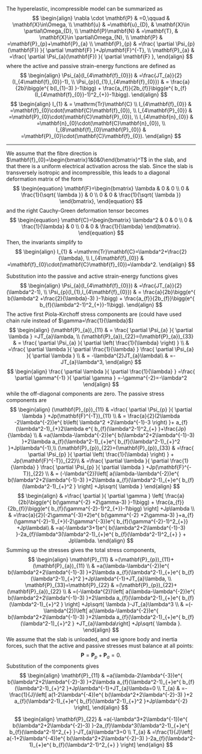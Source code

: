 The hyperelastic, incompressible model can be summarized as
$$
\begin{align}
\nabla \cdot \mathbf{P} & =0,\qquad & \mathbf{X}\in\Omega, \\
\mathbf{u} & =\mathbf{u}_{D}, & \mathbf{X}\in \partial\Omega_{D}, \\
\mathbf{P}\mathbf{N} & =\mathbf{T}, & \mathbf{X}\in \partial\Omega_{N}, \\
\mathbf{P} & =\mathbf{P}_{p}+\mathbf{P}_{a} \\
\mathbf{P}_{p} & =\frac{ \partial \Psi_{p}(\mathbf{F}) }{ \partial \mathbf{F} }+Jp\mathbf{F}^{-T}, \\
\mathbf{P}_{a} & =\frac{ \partial \Psi_{a}(\mathbf{F}) }{ \partial \mathbf{F} },
\end{align}
$$
where the active and passive strain-energy functions are defined as
$$
\begin{align}
\Psi_{a}(I_{4\mathbf{f}_{0}}) & =\frac{JT_{a}}{2} (I_{4\mathbf{f}_{0}}-1), \\
\Psi_{p}(I_{1},I_{4\mathbf{f}_{0}}) & = \frac{a}{2b}\bigg(e^{ b(I_{1}-3) }-1\bigg)  + \frac{a_{f}}{2b_{f}}\bigg(e^{ b_{f}(I_{4\mathbf{f}_{0}}-1)^2_{+}}-1\bigg).
\end{align}
$$
$$
\begin{align}
I_{1} & =  \mathrm{Tr}\mathbf{C} \\
I_{4\mathbf{f}_{0}} & =\mathbf{f}_{0}\cdot(\mathbf{C}\mathbf{f}_{0}), \\
I_{4\mathbf{P}_{0}} & =\mathbf{P}_{0}\cdot(\mathbf{C}\mathbf{P}_{0}), \\
I_{4\mathbf{n}_{0}} & =\mathbf{n}_{0}\cdot(\mathbf{C}\mathbf{n}_{0}), \\ 
I_{8\mathbf{f}_{0}\mathbf{P}_{0}} & =\mathbf{P}_{0}\cdot(\mathbf{C}\mathbf{f}_{0}).
\end{align}
$$

---
We assume that the fibre direction is $\mathbf{f}_{0}=\begin{bmatrix}1&0&0\end{bmatrix}^T$ in the slab, and that there is a uniform electrical activation across the slab. Since the slab is transversely isotropic and incompressible, this leads to a diagonal deformation matrix of the form
$$
\begin{equation}
\mathbf{F}=\begin{bmatrix}
\lambda & 0 & 0 \\
0 & \frac{1}{\sqrt{ \lambda }} & 0 \\
0 & 0 & \frac{1}{\sqrt{ \lambda }} 
\end{bmatrix},
\end{equation}
$$
and the right Cauchy-Green deformation tensor becomes
$$
\begin{equation}
\mathbf{C}=\begin{bmatrix}
\lambda^2 & 0 & 0 \\
0 & \frac{1}{\lambda} & 0 \\
0 & 0 & \frac{1}{\lambda} 
\end{bmatrix}.
\end{equation}
$$
Then, the invariants simplify to
$$
\begin{align}
I_{1} & =\mathrm{Tr}\mathbf{C}=\lambda^2+\frac{2}{\lambda}, \\
I_{4\mathbf{f}_{0}} & =\mathbf{f}_{0}\cdot(\mathbf{C}\mathbf{f}_{0})=\lambda^2.
\end{align}
$$

Substitution into the passive and active strain-energy functions gives
$$
\begin{align}
\Psi_{a}(I_{4\mathbf{f}_{0}}) & =\frac{JT_{a}}{2} (\lambda^2-1), \\
\Psi_{p}(I_{1},I_{4\mathbf{f}_{0}}) & = \frac{a}{2b}\bigg(e^{ b(\lambda^2 +\frac{2}{\lambda}-3) }-1\bigg)  + \frac{a_{f}}{2b_{f}}\bigg(e^{ b_{f}(\lambda^2-1)^2_{+}}-1\bigg).
\end{align}
$$
The active first Piola-Kirchoff stress components are (could have used chain rule instead of $\gamma=\frac{1}{\lambda}$)
$$
\begin{align}
(\mathbf{P}_{a})_{11} & = \frac{ \partial \Psi_{a} }{ \partial \lambda } =JT_{a}\lambda, \\
(\mathbf{P}_{a})_{22}=(\mathbf{P}_{a})_{33} & = \frac{ \partial \Psi_{a} }{ \partial \left( \frac{1}{\lambda} \right) }  \\
 & =\frac{ \partial \lambda }{ \partial \frac{1}{\lambda} }  \frac{ \partial \Psi_{a} }{ \partial \lambda }  \\
 & = -\lambda^{2}JT_{a}\lambda\\
 & =-JT_{a}\lambda^3,
\end{align}
$$
$$
\begin{align}
\frac{ \partial \lambda }{ \partial \frac{1}{\lambda} } =\frac{ \partial \gamma^{-1} }{ \partial \gamma } =-\gamma^{-2}=-\lambda^2
\end{align}
$$
while the off-diagonal components are zero. The passive stress components are
$$
\begin{align}
(\mathbf{P}_{p})_{11} & =\frac{ \partial \Psi_{p} }{ \partial \lambda } +Jp(\mathbf{F}^{-T})_{11} \\
 & = \frac{a}{2}(2\lambda -2\lambda^{-2})e^{ b\left( \lambda^2 +2\lambda^{-1}-3 \right) }+ a_{f}(\lambda^2-1)_{+}2\lambda e^{ b_{f}(\lambda^2-1)^2_{+} }+\frac{Jp}{\lambda} \\
  & =a(\lambda-\lambda^{-2})e^{ b(\lambda^2+2\lambda^{-1}-3) }+2\lambda a_{f}(\lambda^2-1)_{+}e^{ b_{f}(\lambda^2-1)_{+}^2 }+Jp\lambda^{-1},\\
(\mathbf{P}_{p})_{22}=(\mathbf{P}_{p})_{33} & =\frac{ \partial \Psi_{p} }{ \partial \left( \frac{1}{\lambda} \right) }  + Jp(\mathbf{F}^{-T})_{22}\\
 & =\frac{ \partial \lambda }{ \partial \frac{1}{\lambda} } \frac{ \partial \Psi_{p} }{ \partial \lambda } +Jp(\mathbf{F}^{-T})_{22} \\
 & = (-\lambda^{2})\left[ a(\lambda-\lambda^{-2})e^{ b(\lambda^2+2\lambda^{-1}-3) }+2\lambda a_{f}(\lambda^2-1)_{+}e^{ b_{f}(\lambda^2-1)_{+}^2 } \right] +Jp\sqrt{ \lambda }
\end{align}
$$
$$
\begin{align}
 & =\frac{ \partial  }{ \partial \gamma } \left[ \frac{a}{2b}\bigg(e^{ b(\gamma^{-2} +2\gamma-3) }-1\bigg)  + \frac{a_{f}}{2b_{f}}\bigg(e^{ b_{f}(\gamma^{-2}-1)^2_{+}}-1\bigg) \right] +Jp\lambda \\
 & =\frac{a}{2}(-2\gamma^{-3}+2)e^{ b(\gamma^{-2} +2\gamma-3) }+a_{f}(\gamma^{-2}-1)_{+}(-2\gamma^{-3})e^{ b_{f}(\gamma^{-2}-1)^2_{+}} +Jp\lambda\\
 & =a(-\lambda^3+1)e^{ b(\lambda^2+2\lambda^{-1}-3) }-2a_{f}\lambda^3(\lambda^2-1)_{+}e^{ b_{f}(\lambda^2-1)^2_{+} } + Jp\lambda.
\end{align}
$$
Summing up the stresses gives the total stress components,
$$
\begin{align}
\mathbf{P}_{11} & =(\mathbf{P}_{p})_{11}+(\mathbf{P}_{a})_{11} \\
 & =a(\lambda-\lambda^{-2})e^{ b(\lambda^2+2\lambda^{-1}-3) }+2\lambda a_{f}(\lambda^2-1)_{+}e^{ b_{f}(\lambda^2-1)_{+}^2 }+Jp\lambda^{-1}+JT_{a}\lambda, \\
\mathbf{P}_{33}=\mathbf{P}_{22} & =(\mathbf{P}_{p})_{22}+(\mathbf{P}_{a})_{22} \\
 & =(-\lambda^{2})\left[ a(\lambda-\lambda^{-2})e^{ b(\lambda^2+2\lambda^{-1}-3) }+2\lambda a_{f}(\lambda^2-1)_{+}e^{ b_{f}(\lambda^2-1)_{+}^2 } \right] +Jp\sqrt{ \lambda }-JT_{a}\lambda^3 \\
 & =(-\lambda^{2})\left[ a(\lambda-\lambda^{-2})e^{ b(\lambda^2+2\lambda^{-1}-3) }+2\lambda a_{f}(\lambda^2-1)_{+}e^{ b_{f}(\lambda^2-1)_{+}^2 } +JT_{a}\lambda\right] +Jp\sqrt{ \lambda }.
\end{align}
$$
We assume that the slab is unloaded, and we ignore body and inertia forces, such that the active and passive stresses must balance at all points:
$$
\begin{equation}
\mathbf{P}=\mathbf{P}_{p}+\mathbf{P}_{a}=0.
\end{equation}
$$
Substitution of the components gives
$$
\begin{align}
\mathbf{P}_{11} & =a(\lambda-2\lambda^{-3})e^{ b(\lambda^2+2\lambda^{-2}-3) }+2\lambda a_{f}(\lambda^2-1)_{+}e^{ b_{f}(\lambda^2-1)_{+}^2 }+Jp\lambda^{-1}+JT_{a}\lambda=0 \\
T_{a} & =-\frac{1}{J}\left[ a(1-2\lambda^{-4})e^{ b(\lambda^2+2\lambda^{-2}-3) }+2 a_{f}(\lambda^2-1)_{+}e^{ b_{f}(\lambda^2-1)_{+}^2 }+Jp\lambda^{-2} \right],
\end{align}
$$

$$
\begin{align}
\mathbf{P}_{22}  & =a(-\lambda^3+2\lambda^{-1})e^{ b(\lambda^2+2\lambda^{-2}-3) }-2a_{f}\lambda^3(\lambda^2-1)_{+}e^{ b_{f}(\lambda^2-1)^2_{+} }-JT_{a}\lambda^3=0 \\
T_{a} & =\frac{1}{J}\left[ a(-1+2\lambda^{-4})e^{ b(\lambda^2+2\lambda^{-2}-3) }-2a_{f}(\lambda^2-1)_{+}e^{ b_{f}(\lambda^2-1)^2_{+} } \right] 
\end{align}
$$
